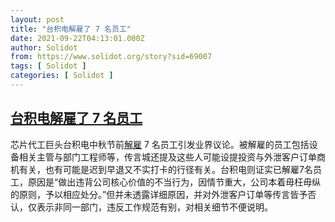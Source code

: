 ```yaml
---
layout: post
title: "台积电解雇了 7 名员工"
date: 2021-09-22T04:13:01.000Z
author: Solidot
from: https://www.solidot.org/story?sid=69007
tags: [ Solidot ]
categories: [ Solidot ]
---
```

<!--1632283981000-->
[台积电解雇了 7 名员工](https://www.solidot.org/story?sid=69007)
------

<div>
芯片代工巨头台积电中秋节前<a href="https://tw.news.yahoo.com/%E4%B8%AD%E7%A7%8B%E7%AF%80%E5%89%8D%E5%A4%95%E9%96%8B%E9%99%A47%E5%93%A1%E5%B7%A5-%E5%8F%B0%E7%A9%8D%E9%9B%BB%E8%AD%89%E5%AF%A6-%E5%81%9A%E5%87%BA%E9%81%95%E8%83%8C%E6%A0%B8%E5%BF%83%E5%83%B9%E5%80%BC%E8%A1%8C%E7%82%BA-%E6%83%85%E7%AF%80%E9%87%8D%E5%A4%A7-000310505.html">解雇</a> 7 名员工引发业界议论。被解雇的员工包括设备相关主管与部门工程师等，传言城还提及这些人可能设提投资与外泄客户订单商机有关，也有可能是迟到早退又不实打卡的行径有关。台积电则证实已解雇7名员工，原因是“做出违背公司核心价值的不当行为，因情节重大，公司本着毋枉毋纵的原则，予以相应处分。”但并未透露详细原因，并对外泄客户订单等传言皆予否认，仅表示非同一部门，违反工作规范有别，对相关细节不便说明。
</div>
